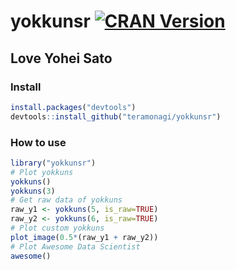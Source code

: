 # yokkunsr [![CRAN Version](http://www.r-pkg.org/badges/version/yokkunsr)](http://cran.rstudio.com/web/packages/yokkunsr)

## Love Yohei Sato
### Install
```R
install.packages("devtools")
devtools::install_github("teramonagi/yokkunsr")
```

### How to use
```R
library("yokkunsr")
# Plot yokkuns 
yokkuns()
yokkuns(3)
# Get raw data of yokkuns
raw_y1 <- yokkuns(5, is_raw=TRUE)
raw_y2 <- yokkuns(6, is_raw=TRUE)
# Plot custom yokkuns
plot_image(0.5*(raw_y1 + raw_y2))
# Plot Awesome Data Scientist 
awesome()
```

